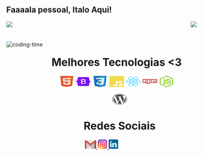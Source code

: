 ## Faaaala pessoal, Italo Aqui!

<div>
  
  <img  height="180em" src="https://github-readme-stats.vercel.app/api?username=ItaloBasilio&show_icons=true&theme=great-gatsby&include_all_commits=true&count_private=true"/>
  <img align="right" height="180em" src="https://github-readme-stats.vercel.app/api/top-langs/?username=ItaloBasilio&layout=compact&langs_count=16&theme=great-gatsby"/>
</div>
<br>

<div  align="center"> 
  <div style="display: inline_block"><br>
    <img align="left" height="250" alt="coding-time" src="code.gif">
    <h1 align="center">Melhores Tecnologias <3</h1>
    <img align="center" height="30" width="40" alt="html-icon" src="https://raw.githubusercontent.com/devicons/devicon/master/icons/html5/html5-original.svg">
    <img align="center" height="30" width="40" alt="bootstrap-icon" src="https://raw.githubusercontent.com/devicons/devicon/55609aa5bd817ff167afce0d965585c92040787a/icons/bootstrap/bootstrap-original.svg">
    <img align="center" height="30" width="40" alt="css-icon" src="https://raw.githubusercontent.com/devicons/devicon/master/icons/css3/css3-original.svg">
    <img align="center" height="30" width="40" alt="js-icon"  src="https://raw.githubusercontent.com/devicons/devicon/master/icons/javascript/javascript-plain.svg">
    <img align="center" height="30" width="40" alt="react-icon" src="https://raw.githubusercontent.com/devicons/devicon/master/icons/react/react-original.svg">
    <img align="center" height="30" width="40" alt="npm" src="https://raw.githubusercontent.com/devicons/devicon/55609aa5bd817ff167afce0d965585c92040787a/icons/npm/npm-original-wordmark.svg">
    <img align="center" height="30" width="40" alt="nodejs-icon" src="https://raw.githubusercontent.com/devicons/devicon/master/icons/nodejs/nodejs-original.svg"><br><br>
    <img align="center" height="30" width="40" alt="wordpress" src="https://raw.githubusercontent.com/devicons/devicon/55609aa5bd817ff167afce0d965585c92040787a/icons/wordpress/wordpress-plain.svg">
     
   </div>
    
  
  <h1 align="center">Redes Sociais</h1>
    <a href = "mailto: italobasiliodasilva@gmail.com">
      <img width="30" src="gmail.svg">
    </a>
    <a href = "https://www.instagram.com/italobasiliofficial/">
      <img width="25" src="instagram.png">
    </a>
    <a href = "https://www.linkedin.com/in/italobasilio/">
      <img width="25" src="linkedin.svg">
    </a>
</div>
  
